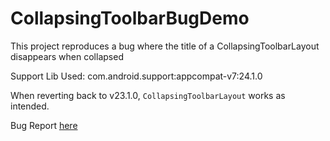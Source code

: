 # CollapsingToolbarBugDemo
This project reproduces a bug where the title of a CollapsingToolbarLayout disappears when collapsed

Support Lib Used: com.android.support:appcompat-v7:24.1.0

When reverting back to v23.1.0, `CollapsingToolbarLayout` works as intended.

Bug Report [here](https://code.google.com/p/android/issues/detail?id=217956&thanks=217956&ts=1469484790)
